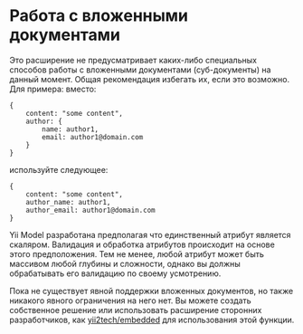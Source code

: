 Работа с вложенными документами
===============================

Это расширение не предусматривает каких-либо специальных способов работы с вложенными документами (суб-документы) на данный момент.
Общая рекомендация избегать их, если это возможно.
Для примера: вместо:

```
{
    content: "some content",
    author: {
        name: author1,
        email: author1@domain.com
    }
}
```

используйте следующее:

```
{
    content: "some content",
    author_name: author1,
    author_email: author1@domain.com
}
```

Yii Model разработана предполагая что единственный атрибут является скаляром. Валидация и обработка атрибутов происходит на основе этого предположения.
Тем не менее, любой атрибут может быть массивом любой глубины и сложности, однако вы должны обрабатывать его валидацию по своему усмотрению.

Пока не существует явной поддержки вложенных документов, но также никакого явного ограничения на него нет. Вы можете создать собственное решение или использовать расширение сторонних разработчиков, как [yii2tech/embedded](https://github.com/yii2tech/embedded)
для использования этой функции.

